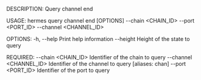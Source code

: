DESCRIPTION:
Query channel end

USAGE:
    hermes query channel end [OPTIONS] --chain <CHAIN_ID> --port <PORT_ID> --channel <CHANNEL_ID>

OPTIONS:
    -h, --help               Print help information
        --height <HEIGHT>    Height of the state to query

REQUIRED:
        --chain <CHAIN_ID>        Identifier of the chain to query
        --channel <CHANNEL_ID>    Identifier of the channel to query [aliases: chan]
        --port <PORT_ID>          Identifier of the port to query
